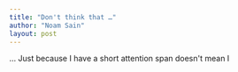 ```yaml
---
title: "Don't think that …"
author: "Noam Sain"
layout: post
---
```


… Just because I have a short attention span doesn't mean I
